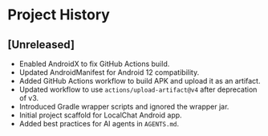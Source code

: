 # Project History

## [Unreleased]
- Enabled AndroidX to fix GitHub Actions build.
- Updated AndroidManifest for Android 12 compatibility.
- Added GitHub Actions workflow to build APK and upload it as an artifact.
- Updated workflow to use `actions/upload-artifact@v4` after deprecation of v3.
- Introduced Gradle wrapper scripts and ignored the wrapper jar.
- Initial project scaffold for LocalChat Android app.
- Added best practices for AI agents in `AGENTS.md`.

